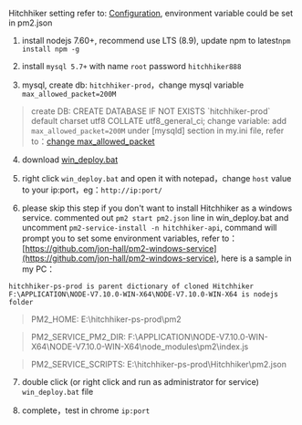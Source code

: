 Hitchhiker setting refer to: [Configuration](configuration.md), environment variable could be set in pm2.json

1. install nodejs 7.60+, recommend use LTS (8.9), update npm to latest`npm install npm -g`

2. install `mysql 5.7+` with name `root` password `hitchhiker888` 

3. mysql, create db: `hitchhiker-prod`，change mysql variable `max_allowed_packet=200M`
> create DB: CREATE DATABASE IF NOT EXISTS \`hitchhiker-prod\` default charset utf8 COLLATE utf8_general_ci;
> change variable: add `max_allowed_packet=200M` under [mysqld] section in my.ini file, refer to：[change max_allowed_packet](https://stackoverflow.com/questions/8062496/how-to-change-max-allowed-packet-size)

4. download [win_deploy.bat](https://raw.githubusercontent.com/brookshi/Hitchhiker/release/deploy/win_deploy.bat)

5. right click `win_deploy.bat` and open it with notepad，change `host` value to your ip:port，eg：`http://ip:port/`

6. please skip this step if you don't want to install Hitchhiker as a windows service. commented out `pm2 start pm2.json` line in win_deploy.bat and uncomment `pm2-service-install -n hitchhiker-api`, command will prompt you to set some environment variables, refer to：[https://github.com/jon-hall/pm2-windows-service](https://github.com/jon-hall/pm2-windows-service), here is a sample in my PC：
``` 
hitchhiker-ps-prod is parent dictionary of cloned Hitchhiker
F:\APPLICATION\NODE-V7.10.0-WIN-X64\NODE-V7.10.0-WIN-X64 is nodejs folder
```
> PM2_HOME: E:\hitchhiker-ps-prod\pm2

> PM2_SERVICE_PM2_DIR: F:\APPLICATION\NODE-V7.10.0-WIN-X64\NODE-V7.10.0-WIN-X64\node_modules\pm2\index.js

> PM2_SERVICE_SCRIPTS: E:\hitchhiker-ps-prod\Hitchhiker\pm2.json 

7. double click (or right click and run as administrator for service) `win_deploy.bat` file

8. complete，test in chrome `ip:port`
